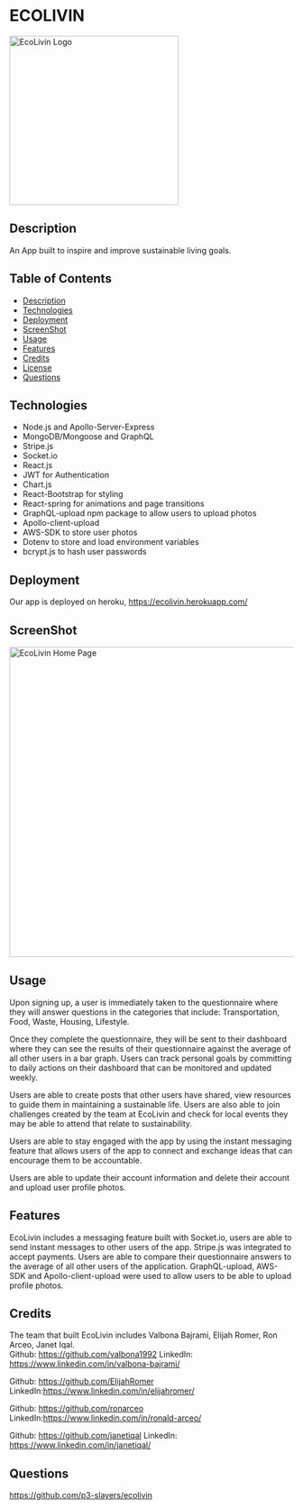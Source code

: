 # ECOLIVIN

 <img width="300" alt="EcoLivin Logo" src="https://user-images.githubusercontent.com/84414488/142734116-238c4eb4-c890-47be-b634-5ef8660e621a.png">

## Description
An App built to inspire and improve sustainable living goals. 

## Table of Contents
- [Description](#description)
- [Technologies](#technologies)
- [Deployment](#deployment)
- [ScreenShot](#screenshot)
- [Usage](#usage)
- [Features](#features)
- [Credits](#credits)
- [License](#license)
- [Questions](#questions)

## Technologies
- Node.js and Apollo-Server-Express
- MongoDB/Mongoose and GraphQL 
- Stripe.js 
- Socket.io
- React.js
- JWT for Authentication
- Chart.js
- React-Bootstrap for styling
- React-spring for animations and page transitions
- GraphQL-upload npm package to allow users to upload photos
- Apollo-client-upload
- AWS-SDK to store user photos
- Dotenv to store and load environment variables
- bcrypt.js to hash user passwords

## Deployment
Our app is deployed on heroku, https://ecolivin.herokuapp.com/

## ScreenShot
<img width="550" alt="EcoLivin Home Page" src="https://user-images.githubusercontent.com/84414488/142733805-7242152a-ffd6-4a76-b359-e33a9c686038.png">

## Usage
Upon signing up, a user is immediately taken to the questionnaire where they will answer questions in the categories that include: Transportation, Food, Waste, Housing, Lifestyle.

Once they complete the questionnaire, they will be sent to their dashboard where they can see the results of their questionnaire against the average of all other users in a bar graph. Users can track personal goals by committing to daily actions on their dashboard that can be monitored and updated weekly.

Users are able to create posts that other users have shared, view resources to guide them in maintaining a sustainable life. Users are also able to join challenges created by the team at EcoLivin and check for local events they may be able to attend that relate to sustainability.

Users are able to stay engaged with the app by using the instant messaging feature that allows users of the app to connect and exchange ideas that can encourage them to be accountable. 

Users are able to update their account information and delete their account and upload user profile photos. 

## Features
EcoLivin includes a messaging feature built with Socket.io, users are able to send instant messages to other users of the app. Stripe.js was integrated to accept payments. Users are able to compare their questionnaire answers to the average of all other users of the application. GraphQL-upload, AWS-SDK and Apollo-client-upload were used to allow users to be able to upload profile photos.

## Credits
The team that built EcoLivin includes Valbona Bajrami, Elijah Romer, Ron Arceo, Janet Iqal. 
<br>
Github: https://github.com/valbona1992 
LinkedIn: https://www.linkedin.com/in/valbona-bajrami/

Github: https://github.com/ElijahRomer 
LinkedIn:https://www.linkedin.com/in/elijahromer/

Github: https://github.com/ronarceo 
LinkedIn:https://www.linkedin.com/in/ronald-arceo/

Github: https://github.com/janetiqal 
LinkedIn: https://www.linkedin.com/in/janetiqal/

## Questions

https://github.com/p3-slayers/ecolivin
